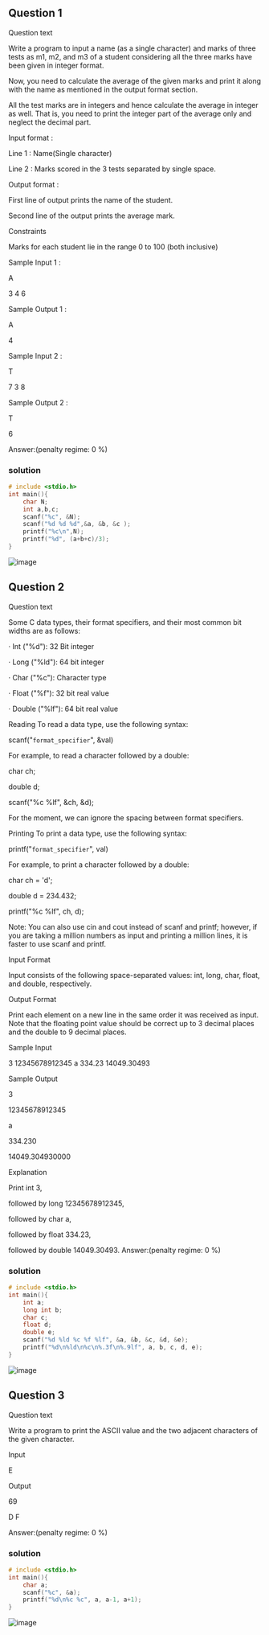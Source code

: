 ## Question 1
Question text

Write a program to input a name (as a single character) and marks of three tests as m1, m2, and m3 of a student considering all the three marks have been given in integer format.


Now, you need to calculate the average of the given marks and print it along with the name as mentioned in the output format section.


All the test marks are in integers and hence calculate the average in integer as well. That is, you need to print the integer part of the average only and neglect the decimal part.


Input format :


Line 1 : Name(Single character)

Line 2 : Marks scored in the 3 tests separated by single space. 


Output format :


First line of output prints the name of the student.

Second line of the output prints the average mark.


Constraints


Marks for each student lie in the range 0 to 100 (both inclusive)


Sample Input 1 :


A

3 4 6


Sample Output 1 :


A

4


Sample Input 2 :


T

7 3 8


Sample Output 2 :


T

6


Answer:(penalty regime: 0 %)
### solution

```c
# include <stdio.h>
int main(){
    char N;
    int a,b,c;
    scanf("%c", &N);
    scanf("%d %d %d",&a, &b, &c );
    printf("%c\n",N);
    printf("%d", (a+b+c)/3);
}
```
![image](https://github.com/user-attachments/assets/a20a59cc-def8-4f20-9a24-94fbb8791d60)

## Question 2
Question text

Some C data types, their format specifiers, and their most common bit widths are as follows:

·         Int ("%d"): 32 Bit integer

·         Long ("%ld"): 64 bit integer

·         Char ("%c"): Character type

·         Float ("%f"): 32 bit real value

·         Double ("%lf"): 64 bit real value

Reading
To read a data type, use the following syntax:

scanf("`format_specifier`", &val)

For example, to read a character followed by a double:

char ch;

double d;

scanf("%c %lf", &ch, &d);

For the moment, we can ignore the spacing between format specifiers.

Printing
To print a data type, use the following syntax:

printf("`format_specifier`", val)

For example, to print a character followed by a double:

char ch = 'd';

double d = 234.432;

printf("%c %lf", ch, d);

Note: You can also use cin and cout instead of scanf and printf; however, if you are taking a million numbers as input and printing a million lines, it is faster to use scanf and printf.

Input Format

Input consists of the following space-separated values: int, long, char, float, and double, respectively.

Output Format

Print each element on a new line in the same order it was received as input. Note that the floating point value should be correct up to 3 decimal places and the double to 9 decimal places.

Sample Input

3 12345678912345 a 334.23 14049.30493

Sample Output

3

12345678912345

a

334.230

14049.304930000

Explanation

Print int 3,

followed by long 12345678912345,

followed by char a,

followed by float 334.23,

followed by double 14049.30493.
Answer:(penalty regime: 0 %)

### solution

```c
# include <stdio.h>
int main(){
    int a;
    long int b;
    char c;
    float d;
    double e;
    scanf("%d %ld %c %f %lf", &a, &b, &c, &d, &e);
    printf("%d\n%ld\n%c\n%.3f\n%.9lf", a, b, c, d, e);
}
```
![image](https://github.com/user-attachments/assets/b5a15735-c897-4243-aad5-07415a86a34d)

## Question 3
Question text

Write a program to print the ASCII value and the two adjacent characters of the given character.

 

Input

 

E

 

Output

 

69

D F

Answer:(penalty regime: 0 %)
### solution

```c
# include <stdio.h>
int main(){
    char a;
    scanf("%c", &a);
    printf("%d\n%c %c", a, a-1, a+1);
}
```
![image](https://github.com/user-attachments/assets/6a6d105b-a2cf-475a-96ec-19ab678d86e7)
